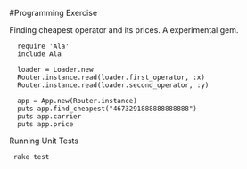 #Programming Exercise

Finding cheapest operator and its prices. A experimental gem.



~~~
  require 'Ala'
  include Ala

  loader = Loader.new
  Router.instance.read(loader.first_operator, :x)
  Router.instance.read(loader.second_operator, :y)

  app = App.new(Router.instance)
  puts app.find_cheapest("4673291888888888888")
  puts app.carrier
  puts app.price

~~~

Running Unit Tests

~~~
 rake test
~~~

